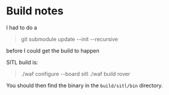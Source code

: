 # Build notes

I had to do a 

>    git submodule update --init --recursive

before I could get the build to happen

SITL build is:

> ./waf configure --board sitl
> ./waf build rover

You should then find the binary in the `build/sitl/bin` directory.
